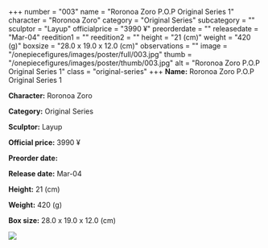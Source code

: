 +++
number = "003"
name = "Roronoa Zoro P.O.P Original Series 1"
character = "Roronoa Zoro"
category = "Original Series"
subcategory = ""
sculptor = "Layup"
officialprice = "3990 ¥"
preorderdate = ""
releasedate = "Mar-04"
reedition1 = ""
reedition2 = ""
height = "21 (cm)"
weight = "420 (g)"
boxsize = "28.0 x 19.0 x 12.0 (cm)"
observations = ""
image = "/onepiecefigures/images/poster/full/003.jpg"
thumb = "/onepiecefigures/images/poster/thumb/003.jpg"
alt = "Roronoa Zoro P.O.P Original Series 1"
class = "original-series"
+++
**Name:** Roronoa Zoro P.O.P Original Series 1

**Character:** Roronoa Zoro

**Category:** Original Series 

**Sculptor:** Layup

**Official price:** 3990 ¥

**Preorder date:** 

**Release date:** Mar-04

**Height:** 21 (cm)

**Weight:** 420 (g)

**Box size:** 28.0 x 19.0 x 12.0 (cm)

<img src="/onepiecefigures/images/poster/thumb/003.jpg">